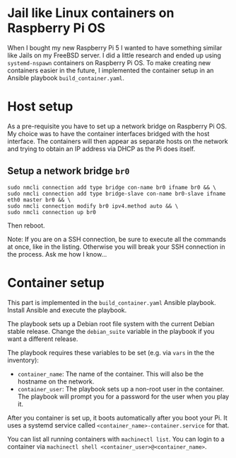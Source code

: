 # Jail like Linux containers on Raspberry Pi OS

When I bought my new Raspberry Pi 5 I wanted to have something similar like Jails on my FreeBSD server. I did a little research and ended up using `systemd-nspawn` containers on Raspberry Pi OS. To make creating new containers easier in the future, I implemented the container setup in an Ansible playbook `build_container.yaml`.

# Host setup

As a pre-requisite you have to set up a network bridge on Raspberry Pi OS. My choice was to have the container interfaces bridged with the host interface. The containers will then appear as separate hosts on the network and trying to obtain an IP address via DHCP as the Pi does itself.

## Setup a network bridge `br0`

```
sudo nmcli connection add type bridge con-name br0 ifname br0 && \
sudo nmcli connection add type bridge-slave con-name br0-slave ifname eth0 master br0 && \
sudo nmcli connection modify br0 ipv4.method auto && \
sudo nmcli connection up br0
```

Then reboot.

Note: If you are on a SSH connection, be sure to execute all the commands at once, like in the listing. Otherwise you will break your SSH connection in the process. Ask me how I know...

# Container setup

This part is implemented in the `build_container.yaml` Ansible playbook. Install Ansible and execute the playbook. 

The playbook sets up a Debian root file system with the current Debian stable release. Change the `debian_suite` variable in the playbook if you want a different release.

The playbook requires these variables to be set (e.g. via `vars` in the the inventory):

* `container_name`: The name of the container. This will also be the hostname on the network.
* `container_user`: The playbook sets up a non-root user in the container. The playbook will prompt you for a password for the user when you play it.

After you container is set up, it boots automatically after you boot your Pi. It uses a systemd service called `<container_name>-container.service` for that.

You can list all running containers with `machinectl list`. You can login to a container via `machinectl shell <container_user>@<container_name>`.